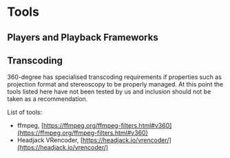 # Tools

## Players and Playback Frameworks



## Transcoding

360-degree has specialised transcoding requirements if properties such as projection format and stereoscopy to be properly managed. At this point the tools listed here have not been tested by us and inclusion should not be taken as a recommendation.

&#x20;List of tools:

* ffmpeg, [https://ffmpeg.org/ffmpeg-filters.html#v360](https://ffmpeg.org/ffmpeg-filters.html#v360)
* Headjack VRencoder, [https://headjack.io/vrencoder/](https://headjack.io/vrencoder/)

